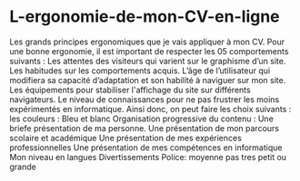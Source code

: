 # L-ergonomie-de-mon-CV-en-ligne
Les grands principes ergonomiques que je vais appliquer à mon CV.  Pour une bonne ergonomie, il est important de respecter les 05 comportements suivants :  Les attentes des visiteurs qui varient sur le graphisme d’un site.  Les habitudes sur les comportements acquis.  L’âge de l’utilisateur qui modifiera sa capacité d’adaptation et son habilité à naviguer sur mon site.  Les équipements pour stabiliser l'affichage du site sur différents navigateurs.  Le niveau de connaissances pour ne pas frustrer les moins expérimentés en informatique.    Ainsi donc, on peut faire les choix suivants :   les couleurs : Bleu et blanc  Organisation progressive du contenu :  Une briefe présentation de ma personne. Une présentation de mon parcours scolaire et académique  Une présentation de mes expériences professionnelles Une présentation de mes compétences en informatique  Mon niveau en langues  Divertissements    Police: moyenne pas tres petit ou grande
